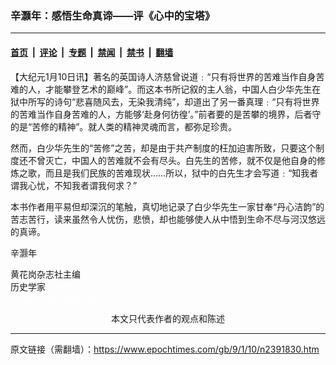 ### 辛灏年：感悟生命真谛——评《心中的宝塔》

---

#### [首页](../../../..?n2391830) &nbsp;|&nbsp; [评论](../../../../../epoch-comment?n2391830) &nbsp;|&nbsp; [专题](../../../../../epoch-special?n2391830) &nbsp;|&nbsp; [禁闻](../../../../../epoch-news?n2391830) &nbsp;|&nbsp; [禁书](../../../../../books?n2391830) &nbsp;|&nbsp; [翻墙](https://github.com/gfw-breaker/nogfw/blob/master/README.md?n2391830)


<div class="post_content" id="artbody" itemprop="articleBody">
 <!-- article content begin -->
 <p>
  【大纪元1月10日讯】著名的英国诗人济慈曾说道﹕“只有将世界的苦难当作自身苦难的人，才能攀登艺术的巅峰”。而这本书所记叙的主人翁，中国人白少华先生在狱中所写的诗句“悲喜随风去，无染我清纯”，却道出了另一番真理﹕“只有将世界的苦难当作自身苦难的人，方能够‘赴身何彷徨’。”前者要的是苦攀的境界，后者守的是“苦修的精神”。就人类的精神灵魂而言，都弥足珍贵。
 </p>
 <p>
  然而，白少华先生的“苦修”之苦，却是由于共产制度的枉加迫害所致，只要这个制度还不曾灭亡，中国人的苦难就不会有尽头。白先生的苦修，就不仅是他自身的修炼之歌，而且是我们民族的苦难现状……所以，狱中的白先生才会写道﹕“知我者谓我心忧，不知我者谓我何求？”
 </p>
 <p>
  本书作者用平易但却深沉的笔触，真切地记录了白少华先生一家甘奉“丹心洁韵”的苦志苦行，读来虽然令人忧伤，悲愤，却也能够使人从中悟到生命不尽与河汉悠远的真谛。
 </p>
 <p>
  <ok href="https://www.epochtimes.com/gb/tag/%E8%BE%9B%E7%81%8F%E5%B9%B4.html">
   辛灏年
  </ok>
 </p>
 <p>
  黄花岗杂志社主编
  <br/>
  历史学家
  <br/>
  <span style="color: #ffffff;">
   (http://www.dajiyuan.com)
  </span>
 </p>
 <p>
  <center>
   <span class="GY13">
    本文只代表作者的观点和陈述
   </span>
  </center>
 </p>
 <!-- article content end -->
 <div id="below_article_ad">
 </div>
</div>


---

原文链接（需翻墙）：https://www.epochtimes.com/gb/9/1/10/n2391830.htm